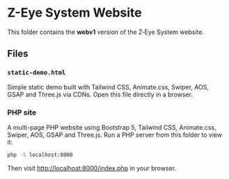 # Z-Eye System Website

This folder contains the **webv1** version of the Z‑Eye System website.

## Files

### `static-demo.html`
Simple static demo built with Tailwind CSS, Animate.css, Swiper, AOS, GSAP and Three.js via CDNs.
Open this file directly in a browser.

### PHP site
A multi-page PHP website using Bootstrap 5, Tailwind CSS, Animate.css, Swiper, AOS, GSAP and Three.js.
Run a PHP server from this folder to view it:

```bash
php -S localhost:8000
```

Then visit <http://localhost:8000/index.php> in your browser.
